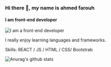 ### Hi there 👋, my name is ahmed farouh
#### I am front-end developer
![I am a front-end developer](https://arturssmirnovs.github.io/github-profile-readme-generator/images/banner.png)

I really enjoy learning languages and frameworks.

Skills:  REACT / JS / HTML / CSS/ Bootstrab

![Anurag's github stats](https://github-readme-stats.vercel.app/api?username=a7medfarouh&theme=dark&show_icons=true)
